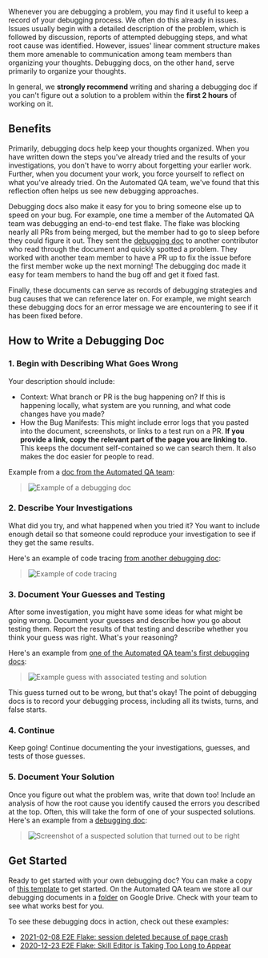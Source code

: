 Whenever you are debugging a problem, you may find it useful to keep a record of your debugging process. We often do this already in issues. Issues usually begin with a detailed description of the problem, which is followed by discussion, reports of attempted debugging steps, and what root cause was identified. However, issues' linear comment structure makes them more amenable to communication among team members than organizing your thoughts. Debugging docs, on the other hand, serve primarily to organize your thoughts.

In general, we **strongly recommend** writing and sharing a debugging doc if you can't figure out a solution to a problem within the **first 2 hours** of working on it. 

## Benefits

Primarily, debugging docs help keep your thoughts organized. When you have written down the steps you've already tried and the results of your investigations, you don't have to worry about forgetting your earlier work. Further, when you document your work, you force yourself to reflect on what you've already tried. On the Automated QA team, we've found that this reflection often helps us see new debugging approaches.

Debugging docs also make it easy for you to bring someone else up to speed on your bug. For example, one time a member of the Automated QA team was debugging an end-to-end test flake. The flake was blocking nearly all PRs from being merged, but the member had to go to sleep before they could figure it out. They sent the [debugging doc](https://docs.google.com/document/d/1LAsDc1EMISjpwnn-FcdH-7TNrU20xfkJEO3uSLj_nyM/edit#heading=h.jl2gn54iqprw) to another contributor who read through the document and quickly spotted a problem. They worked with another team member to have a PR up to fix the issue before the first member woke up the next morning! The debugging doc made it easy for team members to hand the bug off and get it fixed fast.

Finally, these documents can serve as records of debugging strategies and bug causes that we can reference later on. For example, we might search these debugging docs for an error message we are encountering to see if it has been fixed before.

## How to Write a Debugging Doc

### 1. Begin with Describing What Goes Wrong

Your description should include:

 * Context: What branch or PR is the bug happening on? If this is happening locally, what system are you running, and what code changes have you made?
 * How the Bug Manifests: This might include error logs that you pasted into the document, screenshots, or links to a test run on a PR. **If you provide a link, copy the relevant part of the page you are linking to.** This keeps the document self-contained so we can search them. It also makes the doc easier for people to read.

Example from a [doc from the Automated QA team](https://docs.google.com/document/d/1cI8fqAIFqsmZj5v35y49ohhNvgmE0_vH_sT02Aws77Y/edit):

> ![Example of a debugging doc](https://user-images.githubusercontent.com/19878639/111086358-15586a00-84f2-11eb-8f10-8a33473db6fe.png)

### 2. Describe Your Investigations

What did you try, and what happened when you tried it? You want to include enough detail so that someone could reproduce your investigation to see if they get the same results.

Here's an example of code tracing [from another debugging doc](https://docs.google.com/document/d/13vc63wZyMsWBLA0LO3p0YrylKEVMQlLbFA2tCvQABDY/edit):

> ![Example of code tracing](https://user-images.githubusercontent.com/19878639/111086556-13db7180-84f3-11eb-9ed6-fd2f35ccb5b8.png)

### 3. Document Your Guesses and Testing

After some investigation, you might have some ideas for what might be going wrong. Document your guesses and describe how you go about testing them. Report the results of that testing and describe whether you think your guess was right. What's your reasoning?

Here's an example from [one of the Automated QA team's first debugging docs](https://docs.google.com/document/d/1cI8fqAIFqsmZj5v35y49ohhNvgmE0_vH_sT02Aws77Y/edit#):

> ![Example guess with associated testing and solution](https://user-images.githubusercontent.com/19878639/111086637-97955e00-84f3-11eb-8804-132a6230208c.png)

This guess turned out to be wrong, but that's okay! The point of debugging docs is to record your debugging process, including all its twists, turns, and false starts.

### 4. Continue

Keep going! Continue documenting the your investigations, guesses, and tests of those guesses.

### 5. Document Your Solution

Once you figure out what the problem was, write that down too! Include an analysis of how the root cause you identify caused the errors you described at the top. Often, this will take the form of one of your suspected solutions. Here's an example from a [debugging doc](https://docs.google.com/document/d/1cI8fqAIFqsmZj5v35y49ohhNvgmE0_vH_sT02Aws77Y/edit#):

> ![Screenshot of a suspected solution that turned out to be right](https://user-images.githubusercontent.com/19878639/111087012-ae3cb480-84f5-11eb-80f5-a21e3090f8d4.png)

## Get Started

Ready to get started with your own debugging doc? You can make a copy of [this template](https://docs.google.com/document/d/1qRbvKjJ0A7NPVK8g6XJNISMx_6BuepoCL7F2eIfrGqM/edit?usp=sharing) to get started. On the Automated QA team we store all our debugging documents in a [folder](https://drive.google.com/drive/folders/1wYdiP6PfhiF553FEIqNBhW2hQxWmWo_Y?usp=sharing) on Google Drive. Check with your team to see what works best for you.

To see these debugging docs in action, check out these examples:

* [2021-02-08 E2E Flake: session deleted because of page crash](https://docs.google.com/document/d/1LAsDc1EMISjpwnn-FcdH-7TNrU20xfkJEO3uSLj_nyM/edit#heading=h.jl2gn54iqprw)
* [2020-12-23 E2E Flake: Skill Editor is Taking Too Long to Appear](https://docs.google.com/document/d/1cI8fqAIFqsmZj5v35y49ohhNvgmE0_vH_sT02Aws77Y/edit?usp=sharing)